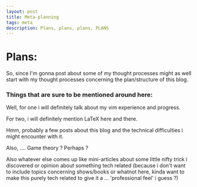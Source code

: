 ```yaml
---
layout: post
title: Meta-planning
tags: meta
description: Plans, plans, plans, PLANS
---
```


# Plans:
So, since I'm gonna post about some of my thought processes might as well start with my thought processes concerning the plan/structure of this blog.

### Things that are sure to be mentioned around here:

Well, for one i will definitely talk about my vim experience and progress.

For two, i will definitely mention LaTeX here and there.

Hmm, probably a few posts about this blog and the technical difficulties i might encounter with it.

Also, .... Game theory ? Perhaps ?

Also whatever else comes up like mini-articles about some little nifty trick i discovered or opinion about something tech related (because i don't want to include topics concerning shows/books or whatnot here, kinda want to make this purely tech related to give it a ... 'professional feel' i guess ?)
